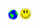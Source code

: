 ### <img src='https://raw.githubusercontent.com/wllclngn/wllclngn/main/Earth.gif' width="20" height="20" /> <img src='https://raw.githubusercontent.com/wllclngn/wllclngn/main/acid-house-smiley-SMALL.png' width="23" height="23" />



<!--
**wllclngn/wllclngn** is a ✨ _special_ ✨ repository because its `README.md` (this file) appears on your GitHub profile.

Here are some ideas to get you started:

- 🔭 I’m currently working on ...
- 🌱 I’m currently learning ...
- 👯 I’m looking to collaborate on ...
- 🤔 I’m looking for help with ...
- 💬 Ask me about ...
- 📫 How to reach me: ...
- 😄 Pronouns: ...
- ⚡ Fun fact: ...
-->

